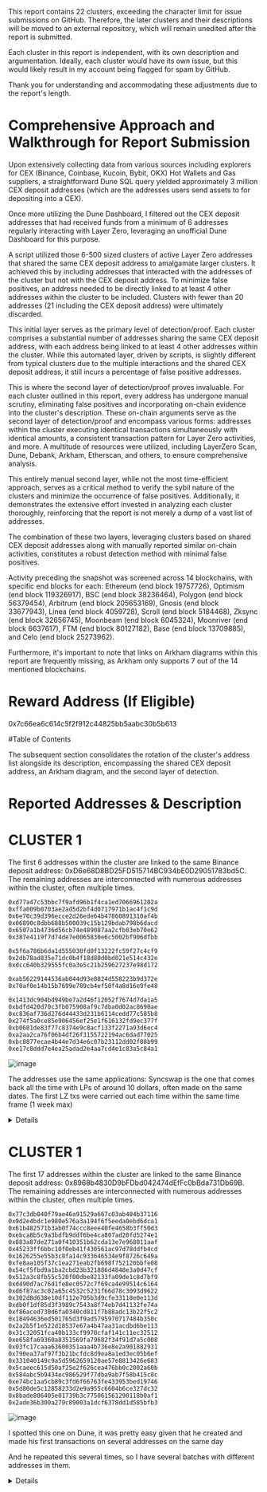 This report contains 22 clusters, exceeding the character limit for issue submissions on GitHub. Therefore, the later clusters and their descriptions will be moved to an external repository, which will remain unedited after the report is submitted.

Each cluster in this report is independent, with its own description and argumentation. Ideally, each cluster would have its own issue, but this would likely result in my account being flagged for spam by GitHub.

Thank you for understanding and accommodating these adjustments due to the report's length.















# Comprehensive Approach and Walkthrough for Report Submission


Upon extensively collecting data from various sources including explorers for CEX (Binance, Coinbase, Kucoin, Bybit, OKX) Hot Wallets and Gas suppliers, a straightforward Dune SQL query yielded approximately 3 million CEX deposit addresses (which are the addresses users send assets to for depositing into a CEX).

Once more utilizing the Dune Dashboard, I filtered out the CEX deposit addresses that had received funds from a minimum of 6 addresses regularly interacting with Layer Zero, leveraging an unofficial Dune Dashboard for this purpose.

A script utilized those 6-500 sized clusters of active Layer Zero addresses that shared the same CEX deposit address to amalgamate larger clusters. It achieved this by including addresses that interacted with the addresses of the cluster but not with the CEX deposit address. To minimize false positives, an address needed to be directly linked to at least 4 other addresses within the cluster to be included. Clusters with fewer than 20 addresses (21 including the CEX deposit address) were ultimately discarded.

This initial layer serves as the primary level of detection/proof. Each cluster comprises a substantial number of addresses sharing the same CEX deposit address, with each address being linked to at least 4 other addresses within the cluster. While this automated layer, driven by scripts, is slightly different from typical clusters due to the multiple interactions and the shared CEX deposit address, it still incurs a percentage of false positive addresses.

This is where the second layer of detection/proof proves invaluable. For each cluster outlined in this report, every address has undergone manual scrutiny, eliminating false positives and incorporating on-chain evidence into the cluster's description. These on-chain arguments serve as the second layer of detection/proof and encompass various forms: addresses within the cluster executing identical transactions simultaneously with identical amounts, a consistent transaction pattern for Layer Zero activities, and more. A multitude of resources were utilized, including LayerZero Scan, Dune, Debank, Arkham, Etherscan, and others, to ensure comprehensive analysis.

This entirely manual second layer, while not the most time-efficient approach, serves as a critical method to verify the sybil nature of the clusters and minimize the occurrence of false positives. Additionally, it demonstrates the extensive effort invested in analyzing each cluster thoroughly, reinforcing that the report is not merely a dump of a vast list of addresses.

The combination of these two layers, leveraging clusters based on shared CEX deposit addresses along with manually reported similar on-chain activities, constitutes a robust detection method with minimal false positives.

Activity preceding the snapshot was screened across 14 blockchains, with specific end blocks for each: Ethereum (end block 19757726), Optimism (end block 119326917), BSC (end block 38236464), Polygon (end block 56379454), Arbitrum (end block 205653169), Gnosis (end block 33677943), Linea (end block 4059728), Scroll (end block 5184468), Zksync (end block 32656745), Moonbeam (end block 6045324), Moonriver (end block 6637617), FTM (end block 80127182), Base (end block 13709885), and Celo (end block 25273962).

Furthermore, it's important to note that links on Arkham diagrams within this report are frequently missing, as Arkham only supports 7 out of the 14 mentioned blockchains.

# Reward Address (If Eligible)
0x7c66ea6c614c5f2f912c44825bb5aabc30b5b613

#Table of Contents

The subsequent section consolidates the rotation of the cluster's address list alongside its description, encompassing the shared CEX deposit address, an Arkham diagram, and the second layer of detection.

# Reported Addresses & Description

# CLUSTER 1

The first 6 addresses within the cluster are linked to the same Binance deposit address: 0xD6e68D8BD25FD515714BC934bE0D29051783bd5C. The remaining addresses are interconnected with numerous addresses within the cluster, often multiple times.
```
0xd77a47c53bbc7f9afd96b1f4ca1ed7066961202a
0xffa009b0703ae2ad5d2bf4d0717971b1ac4f1c9d
0x6e70c39d396ecce2d26ede64b47860891310af4b
0x06890c8dbb688b500039c15b129bdab798b6dacd
0x6507a1b4736d56cb74e489087aa2cfb03eb70e62
0x387e4119f7d74de7e0065830e6c5002bf906dfbb

0x5f6a786b6da1d555030fd0f13222fc59f27c4cf9
0x2db78ad835e71dc0b4f18d80d0bd021e514c432e
0xdcc640b329555fc0a3e5c21b259627237e98d172

0xab56229144536ab044d93e8824d558223b9d372e
0x70af0e14b15b7699e789cb4ef50f4a8d16e9fe48

0x1413dc904bd949be7a2d46f12052f7674d7da1a5
0xbdfd420d70c3fb075908af9c7dba0d02ac8690ae
0xc836af736d276d44433d231b6114cedd77c585b8
0x274f5a0ce85e906456ef25e1f616132fd9ec377f
0xb0681de83f77c8374e9c8acf133f2271a93d6ec4
0xa2aa2ca76f06b4df26f3155722194ac6dad77025
0xbc8877ecae4b44e7d34e6c07b23112dd02f08b99
0xe17c8ddd7e4ea25adad2e4aa7cd4e1c83a5c84a1
```
![image](https://github.com/bigleesnitchin/LZ-Sybil-Reports/assets/169681941/48214853-1bd5-41fc-aaf5-001762c17b16)

The addresses use the same applications: Syncswap is the one that comes back all the time with LPs of around 10 dollars, often made on the same dates. The first LZ txs were carried out each time within the same time frame (1 week max)

<details>
  
![image](https://github.com/bigleesnitchin/LZ-Sybil-Reports/assets/169681941/260e4d77-651a-4632-b0f6-6e54fc4a5e15)

Here we can see that the addresses made their first LZ transaction approximately 400 days ago, all on the same dates

![4](https://github.com/bigleesnitchin/LZ-Sybil-Reports/assets/169681941/745ea92e-d0cc-4022-ab48-e00554652ea7)
![3](https://github.com/bigleesnitchin/LZ-Sybil-Reports/assets/169681941/660df7d6-3b03-4879-8e4f-2b1a6f98f14d)
![2](https://github.com/bigleesnitchin/LZ-Sybil-Reports/assets/169681941/bbb36e49-4265-4aa3-841c-d752cc3ba14e)
![1](https://github.com/bigleesnitchin/LZ-Sybil-Reports/assets/169681941/abdd0a64-fe1b-40c9-a5cf-542169e4b743)
![5](https://github.com/bigleesnitchin/LZ-Sybil-Reports/assets/169681941/a2c1b2e1-c0fe-4b1e-8059-e0cd7587103d)

Here we can see from the layer zero scan the different addresses, the activity dates are similar, it also uses the same protocols each time. </details>

# CLUSTER 1

The first 17 addresses within the cluster are linked to the same Binance deposit address: 0x8968b4830D9bFDbd042474dEfFc0bBda731Db69B. The remaining addresses are interconnected with numerous addresses within the cluster, often multiple times.
```
0x77c3db040f79ae46a91529a667c03ab484b37116
0x9d2e4bdc1e980e576a3a194f6f5eeda0ebd6dca1
0x61b482571b3ab0f74ccc8eee40fe4658b3ff50d3
0xebca8b5c9a3bdfb9ddf6be4ca807ad20fd5274e1
0x883a87de271a0f410351b62cda13e7e968011aaf
0x45233ff6bbc10f0eb41f430561ac97d78ddfb4cd
0x1626255e55b3c8fa14c933646534e9f8726c649a
0xfe8aa105f37c1ea271eab2fb698f752120bbfe08
0x54cf5fbd9a1ba2cbd23b321886d4848e3a0d47cf
0x512a3c8fb55c520f00dbe82133fa09de1c8d7bf9
0xd490d7ac76d1fe8ec0572c7f69ca4e99514c6164
0xd6f87ac3c02a65c4532c5231f66d78c3093d9622
0x302d8d638e10df112e705b3d9cfe33118e0e113d
0xdb0f1df85d3f3989c7543a8f74eb7d41132fe74a
0xf86aced730d6fa0340cd811f7b88adc13b22f5c2
0x18494636ed501765d3f9ad5795970717484b350c
0x2a2b5f1e522d18537e67a4b47aa31acdbd6be113
0x31c32051fca40b133cf9970cfaf141c11ec32512
0xe658fa69360a8351569fa79682f34f91d7a5c008
0x03fc17caaa63600351aaa4b736e8e2a901882931
0x790ea37af97f3b21bcfdc8d9ea8a1ed3ec05b6ef
0x331040149c9a5d5962659120ae57e8813426e683
0x5caeec615d50af25e2f626cea476bb0c2002a60b
0x584abc5b9434ec986529f77dba9ab7f58b415c8c
0xe74bc1aa5cb89c3fd6f66763fe433953bed19746
0x5d80de5c12858233d2e9a955c6604b6ce327dc32
0x8bade806405e01739b3c775061561290118b0af1
0x2ade36b300a279c89003a1dcf6378dd1d585bfb3
```

![image](https://github.com/bigleesnitchin/LZ-Sybil-Reports/assets/169681941/ee6bc9ff-1852-415e-83d0-8a988cf8bff0)


I spotted this one on Dune, it was pretty easy given that he created and made his first transactions on several addresses on the same day 

And he repeated this several times, so I have several batches with different addresses in them.

<details>
  
![sybil1](https://github.com/bigleesnitchin/LZ-Sybil-Reports/assets/169681941/772030b2-2c8c-4957-a728-cdc5adc07534)

As here we can see, its addresses were created on the same day, their first LZ tx was made on the same day, and this over several batches

 
<details>
I then went to check its addresses on LayerZero scan and we can see several patterns there

The best ranked addresses use the same applications: 
Stargate, Orderly, Superform and Holograph on approximately the same dates:

![image](https://github.com/bigleesnitchin/LZ-Sybil-Reports/assets/169681941/5145e3d1-4186-4d0c-96c5-60d0ac740729)

![image](https://github.com/bigleesnitchin/LZ-Sybil-Reports/assets/169681941/eb075290-d2af-4a48-85b2-c94a158e413e)

![image](https://github.com/bigleesnitchin/LZ-Sybil-Reports/assets/169681941/5ce4a15a-cdb9-45b5-a1e9-0c815a0e9b0c)

![image](https://github.com/bigleesnitchin/LZ-Sybil-Reports/assets/169681941/aba5bad4-d717-450b-a867-7d9efc012f09)

![image](https://github.com/bigleesnitchin/LZ-Sybil-Reports/assets/169681941/a35f2167-182c-4523-b11f-24f64a7f9da7)

![image](https://github.com/bigleesnitchin/LZ-Sybil-Reports/assets/169681941/4f041720-016e-4730-997f-4f03df7d5a4f)

The smallest addresses also share the same patterns: We can start with the same number of messages, as well as the same applications used on almost the same dates

![image](https://github.com/bigleesnitchin/LZ-Sybil-Reports/assets/169681941/34355604-19ca-4b3b-980b-8dc06bcc51ad)

![image](https://github.com/bigleesnitchin/LZ-Sybil-Reports/assets/169681941/1aba5575-71fb-4743-b25c-3832d115c277)

![image](https://github.com/bigleesnitchin/LZ-Sybil-Reports/assets/169681941/73c8ee18-50bf-479d-95f1-c9d9c6975bc2)

</details>

I think I have covered this sybil, I would like to clarify once again that all these addresses share the same unique Binance deposit address

From what I've seen, he uses several farming techniques, some with large wallets and others with smaller ones as reported.












